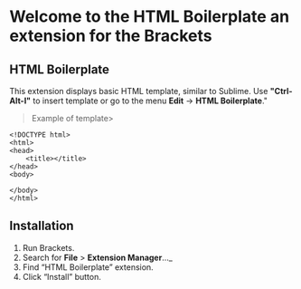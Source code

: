 # Welcome to the HTML Boilerplate an extension for the Brackets


## HTML Boilerplate

This extension displays basic HTML template, similar to Sublime. 
Use **"Ctrl-Alt-I"** to insert template or go to the menu **Edit** -> **HTML Boilerplate**."

> Example of template>
```
<!DOCTYPE html>
<html>
<head>
    <title></title>
</head>
<body>

</body>
</html>
```


## Installation ##

1. Run Brackets.
2. Search for **File** > **Extension Manager**..._
3. Find “HTML Boilerplate” extension. 
4. Click “Install” button.
